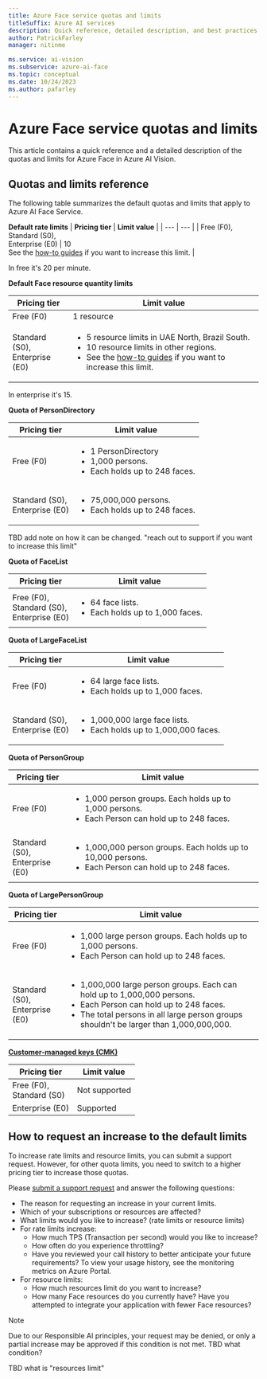 ```yaml
---
title: Azure Face service quotas and limits
titleSuffix: Azure AI services
description: Quick reference, detailed description, and best practices on the quotas and limits for the Face service in Azure AI Vision.
author: PatrickFarley
manager: nitinme

ms.service: ai-vision
ms.subservice: azure-ai-face
ms.topic: conceptual
ms.date: 10/24/2023
ms.author: pafarley
---
```


# Azure Face service quotas and limits

This article contains a quick reference and a detailed description of the quotas and limits for Azure Face in Azure AI Vision.

## Quotas and limits reference

The following table summarizes the default quotas and limits that apply to Azure AI Face Service. 



**Default rate limits**
| **Pricing tier** | **Limit value** |
| --- | --- |
| Free (F0),</br>Standard (S0),</br>Enterprise (E0) | 10</br>See the [how-to guides](tbd) if you want to increase this limit. |

In free it's 20 per minute.


**Default Face resource quantity limits**

| **Pricing tier** | **Limit value** |
| --- | --- |
|Free (F0)| 1 resource|
| Standard (S0),</br>Enterprise (E0) | <ul><li>5 resource limits in UAE North, Brazil South.</li><li>10 resource limits in other regions.</li><li>See the [how-to guides](tbd) if you want to increase this limit.</li></ul> |

In enterprise it's 15.


**Quota of PersonDirectory**

| **Pricing tier** | **Limit value** |
| --- | --- |
| Free (F0) |<ul><li>1 PersonDirectory</li><li>1,000 persons.</li><li>Each holds up to 248 faces.</li></ul>|
| Standard (S0),</br>Enterprise (E0) | <ul><li>75,000,000 persons.</li><li>Each holds up to 248 faces.</li></ul> |
TBD add note on how it can be changed. "reach out to support if you want to increase this limit"

**Quota of FaceList**

| **Pricing tier** | **Limit value** |
| --- | --- |
| Free (F0),</br>Standard (S0),</br>Enterprise (E0) |<ul><li>64 face lists.</li><li>Each holds up to 1,000 faces.</li></ul>|

**Quota of LargeFaceList**

| **Pricing tier** | **Limit value** |
| --- | --- |
| Free (F0) | <ul><li>64 large face lists.</li><li>Each holds up to 1,000 faces.</li></ul>|
| Standard (S0),</br>Enterprise (E0)  | <ul><li>1,000,000 large face lists.</li><li>Each holds up to 1,000,000 faces.</li></ul> |

**Quota of PersonGroup** 

| **Pricing tier** | **Limit value** |
| --- | --- |
| Free (F0) |<ul><li>1,000 person groups. Each holds up to 1,000 persons.</li><li>Each Person can hold up to 248 faces.</li></ul>|
| Standard (S0),</br>Enterprise (E0)  |<ul><li>1,000,000 person groups. Each holds up to 10,000 persons.</li><li>Each Person can hold up to 248 faces.</li></ul>|

**Quota of LargePersonGroup** 

| **Pricing tier** | **Limit value** |
| --- | --- |
| Free (F0) | <ul><li>1,000 large person groups. Each holds up to 1,000 persons.</li><li>Each Person can hold up to 248 faces.</li></ul> |
| Standard (S0),</br>Enterprise (E0) | <ul><li>1,000,000 large person groups. Each can hold up to 1,000,000 persons.</li><li>Each Person can hold up to 248 faces.</li><li>The total persons in all large person groups shouldn't be larger than 1,000,000,000.</li></ul> |

**[Customer-managed keys (CMK)](/azure/ai-services/computer-vision/identity-encrypt-data-at-rest)**

| **Pricing tier** | **Limit value** |
| --- | --- |
| Free (F0),</br>Standard (S0)  | Not supported |
| Enterprise (E0) | Supported |

## How to request an increase to the default limits 

To increase rate limits and resource limits, you can submit a support request. However, for other quota limits, you need to switch to a higher pricing tier to increase those quotas. 

Please [submit a support request](/azure/ai-services/cognitive-services-support-options?context=%2Fazure%2Fai-services%2Fopenai%2Fcontext%2Fcontext) and answer the following questions: 
- The reason for requesting an increase in your current limits. 
- Which of your subscriptions or resources are affected? 
- What limits would you like to increase? (rate limits or resource limits) 
- For rate limits increase: 
    - How much TPS (Transaction per second) would you like to increase? 
    - How often do you experience throttling? 
    - Have you reviewed your call history to better anticipate your future requirements? To view your usage history, see the monitoring metrics on Azure Portal. 
- For resource limits: 
    - How much resources limit do you want to increase? 
    - How many Face resources do you currently have? Have you attempted to integrate your application with fewer Face resources? 

> [!NOTE]
> Due to our Responsible AI principles, your request may be denied, or only a partial increase may be approved if this condition is not met. TBD what condition?

TBD what is "resources limit"
